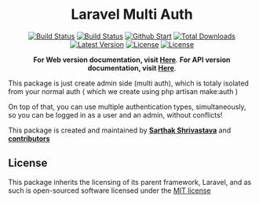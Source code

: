 <h1 align="center">Laravel Multi Auth</h1>

<p align="center">
    <a href="https://travis-ci.org/bitfumes/laravel-multiauth"><img src="https://travis-ci.org/bitfumes/laravel-multiauth.svg" alt="Build Status"></a>
    <a href="https://github.styleci.io/repos/143331251"><img src="https://github.styleci.io/repos/143331251/shield?branch=master" alt="Build Status"></a>
    <a href="https://github.com/bitfumes/laravel-multiauth/stargazers"><img src="https://img.shields.io/github/stars/bitfumes/laravel-multiauth.svg" alt="Github Start"></a>
    <a href="https://packagist.org/packages/bitfumes/laravel-multiauth"><img src="https://poser.pugx.org/bitfumes/laravel-multiauth/d/total.svg" alt="Total Downloads"></a>
    <a href="https://packagist.org/packages/bitfumes/laravel-multiauth"><img src="https://poser.pugx.org/bitfumes/laravel-multiauth/v/stable.svg" alt="Latest Version"></a>
    <a href="https://packagist.org/packages/bitfumes/laravel-multiauth"><img src="https://poser.pugx.org/bitfumes/laravel-multiauth/license.svg" alt="License"></a>
    <a href="https://github.com/bitfumes/laravel-multiauth/issues"><img src="https://img.shields.io/github/issues/bitfumes/laravel-multiauth.svg" alt="License"></a>
  </p>
  <p align="center">

  <p align="center">
    <strong>For Web version documentation, visit <a href="https://bitfumes.github.io/laravel-multiauth/">Here</a></strong>.
    <strong>For API version documentation, visit <a href="https://bitfumes.github.io/laravel-multiauth/">Here</a></strong>.
  </p>

This package is just create admin side (multi auth), which is totaly isolated from your normal auth ( which we create using php artisan make:auth )

On top of that, you can use multiple authentication types, simultaneously, so you can be logged
in as a user and an admin, without conflicts!

This package is created and maintained by **[Sarthak Shrivastava](https://github.com/sarthaksavvy)** and **[contributors](https://github.com/bitfumes/laravel-multiauth/graphs/contributors)**

## License

This package inherits the licensing of its parent framework, Laravel, and as such is open-sourced
software licensed under the [MIT license](http://opensource.org/licenses/MIT)
